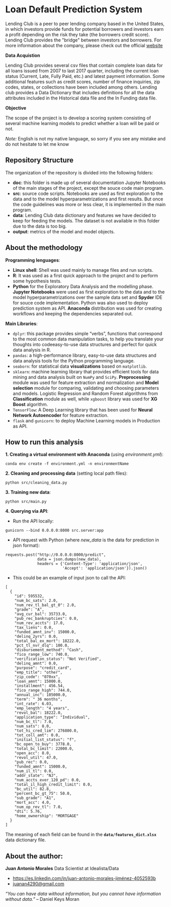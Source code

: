 # Loan Default Prediction System

Lending Club is a peer to peer lending company based in the United States, in which investors provide funds for potential borrowers and investors earn a profit depending on the risk they take (the borrowers credit score). Lending Club provides the "bridge" between investors and borrowers.
For more information about the company, please check out the official [website](www.lendingclub.com)

__Data Acquistion__

Lending Club provides several csv files that contain complete loan data for all loans issued from 2007 to last 2017 quarter, including the current loan status (Current, Late, Fully Paid, etc.) and latest payment information. Some additional features such as credit scores, number of finance inquiries, zip codes, states, or collections have been included among others.
Lending club provides a Data Dictionary that includes definitions for all the data attributes included in the Historical data file and the In Funding data file.

__Objective__

The scope of the project is to develop a scoring system consisting of several machine learning models to predict whether a loan will be paid or not.

_Note:_ English is not my native language, so sorry if you see any mistake and do not hesitate to let me know

## Repository Structure

The organization of the repository is divided into the following folders:
- __doc__: this folder is made up of several documentation Jupyter Notebooks of the main stages of the project, except the souce code main program.
- __src__: source code scripts. Notebooks are used as first exploration to the data and to the model hyperparametrizations and first results. But once the code guidelines was more or less clear, it is implemented in the main program.
- __data__: Lending Club data dictionary and features we have decided to keep for feeding the models. The dataset is not available in this folder due to the data is too big. 
- __output__: metrics of the model and model objects.

## About the methodology

__Programming lenguages__:

- __Linux shell__: Shell was used mainly to manage files and run scripts.
- __R__: It was used as a first quick approach to the project and to perform some hypothesis tests.
- __Python__ for the Exploratory Data Analysis and the modelling phase. __Jupyter Notebooks__ were used as first exploration to the data and to the model hyperparametrizations over the sample data set and __Spyder__ IDE for souce code implementation. Python was also used to deploy prediction system as API. __Anaconda__ distribution was used for creating workflows and keeping the dependencies separated out.

__Main Libraries__:

- `dplyr`: this package provides simple “verbs”, functions that correspond to the most common data manipulation tasks, to help you translate your thoughts into codeeasy-to-use data structures and perfect for quick data analysis in R.
- `pandas`: a high-performance library, easy-to-use data structures and data analysis tools for the Python programming language.
- `seaborn`: for statistical data __visualizations__ based on `matplotlib`.
- `sklearn`: machine learning library that provides efficient tools for data mining and data analysis built on `NumPy` and `SciPy`. __Preprocessing__ module was used for feature extraction and normalization and __Model selection__ module for comparing, validating and choosing parameters and models. Logistic Regression and Random Forest algorithms from __Classification__ module as well, while `xgboost` library was used for __XG Boost__ algorithm.
- `TensorFlow`: A Deep Learning library that has been used for __Neural Network Autoencoder__ for feature extraction.
- `flask` and `gunicorn`: to deploy Machine Learning models in Production as API.

## How to run this analysis
__1. Creating a virtual environment with Anaconda__ (using _environment.yml_):
```
conda env create -f environment.yml -n environmentName
```

__2. Cleaning and processing data__ (setting local path files):
```
python src/cleaning_data.py
```
__3. Training new data__:
```
python src/main.py
```
__4. Querying via API__:

- Run the API locally:
```
gunicorn --bind 0.0.0.0:8000 src.server:app
```
- API request with Python (where _new_data_ is the data for prediction in json format):
```
requests.post("http://0.0.0.0:8000/predict",
              data = json.dumps(new_data),
              headers = {'Content-Type': 'application/json',
                         'Accept': 'application/json'}).json()
```
- This could be an example of input json to call the API:
```
[
  {
    "id": 595532,
    "num_bc_sats": 2.0,
    "num_rev_tl_bal_gt_0": 2.0,
    "grade": "A",
    "avg_cur_bal": 35733.0,
    "pub_rec_bankruptcies": 0.0,
    "num_rev_accts": 17.0,
    "tax_liens": 0.0,
    "funded_amnt_inv": 15000.0,
    "delinq_2yrs": 0.0,
    "total_bal_ex_mort": 18222.0,
    "pct_tl_nvr_dlq": 100.0,
    "disbursement_method": "Cash",
    "fico_range_low": 740.0,
    "verification_status": "Not Verified",
    "delinq_amnt": 0.0,
    "purpose": "credit_card",
    "emp_title": "other",
    "zip_code": "070xx",
    "loan_amnt": 15000.0,
    "installment": 456.54,
    "fico_range_high": 744.0,
    "annual_inc": 105000.0,
    "term": " 36 months",
    "int_rate": 6.03,
    "emp_length": "4 years",
    "revol_bal": 18222.0,
    "application_type": "Individual",
    "num_bc_tl": 7.0,
    "num_sats": 8.0,
    "tot_hi_cred_lim": 276800.0,
    "tot_coll_amt": 0.0,
    "initial_list_status": "f",
    "bc_open_to_buy": 3778.0,
    "total_bc_limit": 22000.0,
    "open_acc": 8.0,
    "revol_util": 47.0,
    "pub_rec": 0.0,
    "funded_amnt": 15000.0,
    "num_il_tl": 0.0,
    "addr_state": "NJ",
    "num_accts_ever_120_pd": 0.0,
    "total_il_high_credit_limit": 0.0,
    "bc_util": 82.8,
    "percent_bc_gt_75": 50.0,
    "sub_grade": "A1",
    "mort_acc": 4.0,
    "num_op_rev_tl": 7.0,
    "dti": 5.76,
    "home_ownership": "MORTGAGE"
  }
]
```
The meaning of each field can be found in the __`data/features_dict.xlsx`__ data dictionary file.
## About the author:

__Juan Antonio Morales__ Data Scientist at Idealista/Data
* https://es.linkedin.com/in/juan-antonio-morales-jiménez-4052593b
* juanan4290@gmail.com

_“You can have data without information, but you cannot have information without data.”_ – Daniel Keys Moran
